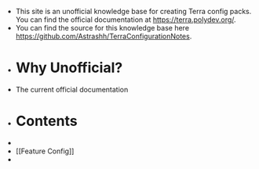 - This site is an unofficial knowledge base for creating Terra config packs. You can find the official documentation at https://terra.polydev.org/.
- You can find the source for this knowledge base here https://github.com/Astrashh/TerraConfigurationNotes.
- # Why Unofficial?
- The current official documentation
- # Contents
-
- [[Feature Config]]
-